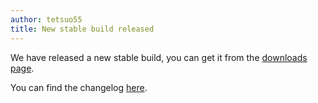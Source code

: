 ```yaml
---
author: tetsuo55
title: New stable build released
---
```


We have released a new stable build, you can get it from the [downloads page](https://sourceforge.net/projects/mpc-hc/files/).

You can find the changelog [here](https://sourceforge.net/projects/mpc-hc/files/MPC%20HomeCinema%20-%20Win32/MPC-HC%20v1.4.2499.0_32%20bits/Release%20Notes%20v1.4.2499.0.txt/view).
